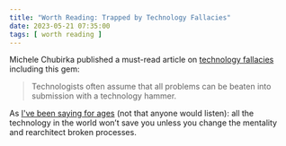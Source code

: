 ```yaml
---
title: "Worth Reading: Trapped by Technology Fallacies"
date: 2023-05-21 07:35:00
tags: [ worth reading ]
---
```

Michele Chubirka published a must-read article on [technology fallacies](https://postmodernsecurity.com/2023/05/11/trapped-by-technology-fallacies/) including this gem:

> Technologists often assume that all problems can be beaten into submission with a technology hammer.

As [I've been saying for ages](/2014/09/youve-been-doing-same-thing-for-last-20/) (not that anyone would listen): all the technology in the world won’t save you unless you change the mentality and rearchitect broken processes.
